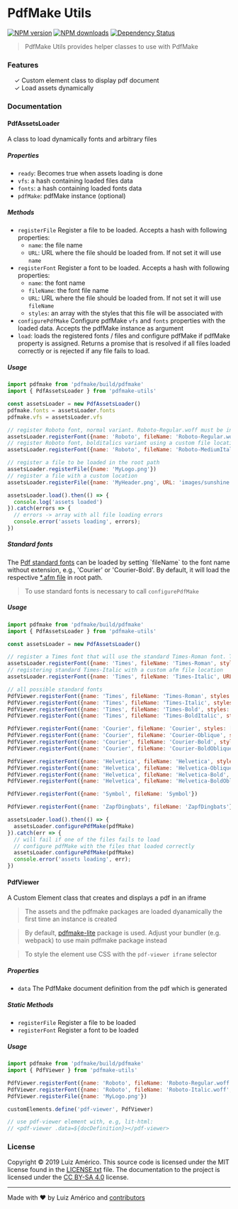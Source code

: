 # PdfMake Utils

[![NPM version](http://img.shields.io/npm/v/pdfmake-utils.svg?style=flat-square)](https://www.npmjs.com/package/pdfmake-utils)
[![NPM downloads](http://img.shields.io/npm/dm/pdfmake-utils.svg?style=flat-square)](https://www.npmjs.com/package/pdfmake-utils)
[![Dependency Status](http://img.shields.io/david/dev/blikblum/pdfmake-utils.svg?style=flat-square)](https://david-dm.org/blikblum/pdfmake-utils#info=devDependencies)

> PdfMake Utils provides helper classes to use with PdfMake


### Features

&nbsp; &nbsp; ✓ Custom element class to display pdf document<br>
&nbsp; &nbsp; ✓ Load assets dynamically<br>


### Documentation

#### PdfAssetsLoader

A class to load dynamically fonts and arbitrary files

##### Properties
 * `ready`: Becomes true when assets loading is done
 * `vfs`: a hash containing loaded files data
 * `fonts`: a hash containing loaded fonts data
 * `pdfMake`: pdfMake instance (optional) 

##### Methods
* `registerFile`
   Register a file to be loaded. Accepts a hash with following properties:
   * `name`: the file name
   * `URL`: URL where the file should be loaded from. If not set it will use `name`
 * `registerFont`
   Register a font to be loaded. Accepts a hash with following properties:
   * `name`: the font name
   * `fileName`: the font file name
   * `URL`: URL where the file should be loaded from. If not set it will use `fileName`
   * `styles`: an array with the styles that this file will be associated with
*  `configurePdfMake`
   Configure pdfMake `vfs` and `fonts` properties with the loaded data. Accepts the pdfMake instance as argument   
*  `load`: loads the registered fonts / files and configure pdfMake if pdfMake property is assigned. Returns a promise that is
   resolved if all files loaded correctly or is rejected if any file fails to load.



##### Usage
```javascript
import pdfmake from 'pdfmake/build/pdfmake'
import { PdfAssetsLoader } from 'pdfmake-utils'

const assetsLoader = new PdfAssetsLoader()
pdfmake.fonts = assetsLoader.fonts
pdfmake.vfs = assetsLoader.vfs

// register Roboto font, normal variant. Roboto-Regular.woff must be in root path
assetsLoader.registerFont({name: 'Roboto', fileName: 'Roboto-Regular.woff', styles: ['normal']})
// register Roboto font, bolditalics variant using a custom file location
assetsLoader.registerFont({name: 'Roboto', fileName: 'Roboto-MediumItalic.woff', URL: 'fonts/Roboto-MediumItalic.woff', styles: ['bolditalics']})

// register a file to be loaded in the root path
assetsLoader.registerFile({name: 'MyLogo.png'})
// register a file with a custom location
assetsLoader.registerFile({name: 'MyHeader.png', URL: 'images/sunshine.png'})

assetsLoader.load().then(() => {
  console.log('assets loaded')
}).catch(errors => {
  // errors -> array with all file loading errors
  console.error('assets loading', errors);
})

```

##### Standard fonts

The [Pdf standard fonts](https://en.wikipedia.org/wiki/PDF#Standard_Type_1_Fonts_(Standard_14_Fonts)) can be loaded by setting `fileName` to
the font name without extension, e.g., 'Courier' or 'Courier-Bold'. By default, it will load the respective [*.afm file](https://github.com/foliojs/pdfkit/tree/master/lib/font/data) in root path.

> To use standard fonts is necessary to call `configurePdfMake`

##### Usage
```javascript
import pdfmake from 'pdfmake/build/pdfmake'
import { PdfAssetsLoader } from 'pdfmake-utils'

const assetsLoader = new PdfAssetsLoader()

// register a Times font that will use the standard Times-Roman font. Times-Roman.afm must be in root path
assetsLoader.registerFont({name: 'Times', fileName: 'Times-Roman', styles: ['normal']})
// registering standard Times-Italic with a custom afm file location
assetsLoader.registerFont({name: 'Times', fileName: 'Times-Italic', URL: 'fonts/Times-Italic.afm', styles: ['italics']})

// all possible standard fonts
PdfViewer.registerFont({name: 'Times', fileName: 'Times-Roman', styles: ['normal']})
PdfViewer.registerFont({name: 'Times', fileName: 'Times-Italic', styles: ['italics']})
PdfViewer.registerFont({name: 'Times', fileName: 'Times-Bold', styles: ['bold']})
PdfViewer.registerFont({name: 'Times', fileName: 'Times-BoldItalic', styles: ['bolditalics']})

PdfViewer.registerFont({name: 'Courier', fileName: 'Courier', styles: ['normal']})
PdfViewer.registerFont({name: 'Courier', fileName: 'Courier-Oblique', styles: ['italics']})
PdfViewer.registerFont({name: 'Courier', fileName: 'Courier-Bold', styles: ['bold']})
PdfViewer.registerFont({name: 'Courier', fileName: 'Courier-BoldOblique', styles: ['bolditalics']})

PdfViewer.registerFont({name: 'Helvetica', fileName: 'Helvetica', styles: ['normal']})
PdfViewer.registerFont({name: 'Helvetica', fileName: 'Helvetica-Oblique', styles: ['italics']})
PdfViewer.registerFont({name: 'Helvetica', fileName: 'Helvetica-Bold', styles: ['bold']})
PdfViewer.registerFont({name: 'Helvetica', fileName: 'Helvetica-BoldOblique', styles: ['bolditalics']})

PdfViewer.registerFont({name: 'Symbol', fileName: 'Symbol'})

PdfViewer.registerFont({name: 'ZapfDingbats', fileName: 'ZapfDingbats'})

assetsLoader.load().then(() => {
  assetsLoader.configurePdfMake(pdfMake)
}).catch(err => {
  // will fail if one of the files fails to load 
  // configure pdfMake with the files that loaded correctly
  assetsLoader.configurePdfMake(pdfMake)
  console.error('assets loading', err);
})

```


#### PdfViewer

A Custom Element class that creates and displays a pdf in an iframe

 > The assets and the pdfmake packages are loaded dyanamically the first time an instance is created

 > By default, [pdfmake-lite](https://github.com/blikblum/pdfmake/tree/lite) package is used. Adjust your bundler (e.g. webpack) to use main pdfmake package instead

 > To style the element use CSS with the `pdf-viewer iframe` selector

##### Properties
 * `data`
   The PdfMake document definition from the pdf which is generated 

##### Static Methods
 * `registerFile`
   Register a file to be loaded  
 * `registerFont`
   Register a font to be loaded

##### Usage
```javascript
import pdfmake from 'pdfmake/build/pdfmake'
import { PdfViewer } from 'pdfmake-utils'

PdfViewer.registerFont({name: 'Roboto', fileName: 'Roboto-Regular.woff', styles: ['normal']})
PdfViewer.registerFont({name: 'Roboto', fileName: 'Roboto-Italic.woff', styles: ['italics']})
PdfViewer.registerFile({name: 'MyLogo.png'})

customElements.define('pdf-viewer', PdfViewer)

// use pdf-viewer element with, e.g, lit-html:
// <pdf-viewer .data=${docDefinition}></pdf-viewer>

```

### License

Copyright © 2019 Luiz Américo. This source code is licensed under the MIT license found in
the [LICENSE.txt](https://github.com/blikblum/pdfmake-utils/blob/master/LICENSE.txt) file.
The documentation to the project is licensed under the [CC BY-SA 4.0](http://creativecommons.org/licenses/by-sa/4.0/)
license.

---
Made with ♥ by Luiz Américo and [contributors](https://github.com/blikblum/pdfmake-utils/graphs/contributors)
